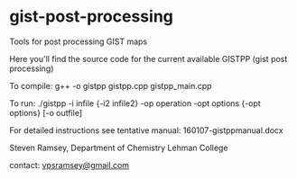 # gist-post-processing
Tools for post processing GIST maps

Here you'll find the source code for the current available GISTPP (gist post processing)

To compile:
g++ -o gistpp gistpp.cpp gistpp_main.cpp

To run: ./gistpp -i infile {-i2 infile2} -op operation -opt options {-opt options} [-o outfile]

For detailed instructions see tentative manual:
160107-gistppmanual.docx


Steven Ramsey, Department of Chemistry Lehman College

contact: vpsramsey@gmail.com

